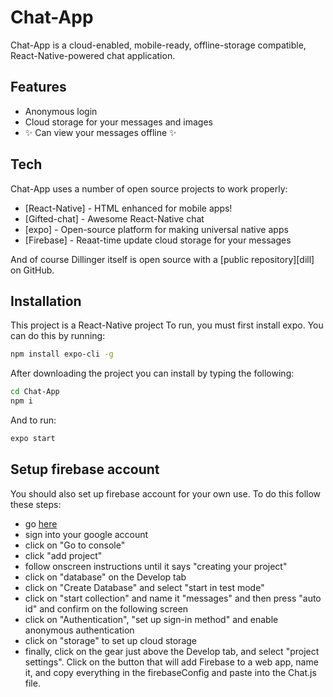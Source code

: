 # Chat-App

Chat-App is a cloud-enabled, mobile-ready, offline-storage compatible, React-Native-powered chat application.

## Features

- Anonymous login
- Cloud storage for your messages and images
- ✨ Can view your messages offline ✨

## Tech

Chat-App uses a number of open source projects to work properly:

- [React-Native] - HTML enhanced for mobile apps!
- [Gifted-chat] - Awesome React-Native chat
- [expo] - Open-source platform for making universal native apps
- [Firebase] - Reaat-time update cloud storage for your messages

And of course Dillinger itself is open source with a [public repository][dill]
on GitHub.

## Installation

This project is a React-Native project
To run, you must first install expo. You can do this by running:

```sh
npm install expo-cli -g
```

After downloading the project you can install by typing the following:

```sh
cd Chat-App
npm i
```

And to run:

```sh
expo start
```

## Setup firebase account

You should also set up firebase account for your own use. To do this follow these steps:

- go [here](https://firebase.google.com/?hl=en)
- sign into your google account
- click on "Go to console"
- click "add project"
- follow onscreen instructions until it says "creating your project"
- click on "database" on the Develop tab
- click on "Create Database" and select "start in test mode"
- click on "start collection" and name it "messages" and then press "auto id" and confirm on the following screen
- click on "Authentication", "set up sign-in method" and enable anonymous authentication
- click on "storage" to set up cloud storage
- finally, click on the gear just above the Develop tab, and select "project settings". Click on the button that will add Firebase to a web app, name it, and copy everything in the firebaseConfig and paste into the Chat.js file.
